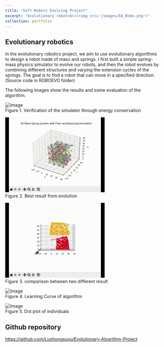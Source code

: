 ```yaml
---
title: "Soft Robots Evolving Project"
excerpt: "Evolutionary robot<br/><img src='/images/EA_Robo.png'>"
collection: portfolio
---
```


## Evolutionary robotics
In the evolutionary robotics project, we aim to use evolutionary algorithms to design a robot made of mass and springs. I first built a simple spring-mass physics simulator to evolve our robots, and then the robot evolves by combining different structures and varying the extension cycles of the springs. The goal is to find a robot that can move in a specified direction. (Source code in ROBOEVO folder)

The following images show the results and some evaluation of the algorithm.

![Image](image/Simulator_ver.jpg)<br>
Figure 1. Verification of the simulator through energy conservation<br>


![Image](https://github.com/Luohongsuyu/Evolutionary-Alogrithm-Project/blob/main/Image/GIF1.gif)<br>
Figure 2. Best result from evolution<br>

![Image](https://github.com/Luohongsuyu/Evolutionary-Alogrithm-Project/blob/main/Image/GIF2.gif)<br>
Figure 3. comparison between two different result<br>

![Image](image/Learning_curve.png)<br>
Figure 4. Learning Curve of algorithm<br>

![Image](Image/dot_plot.png)<br>
Figure 5. Dot plot of individuals<br>

## Github repository
https://github.com/Luohongsuyu/Evolutionary-Alogrithm-Project

